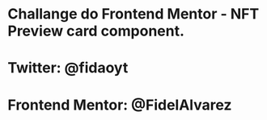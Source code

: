 # Challange do Frontend Mentor - NFT Preview card component.

# Twitter: @fidaoyt
# Frontend Mentor: @FidelAlvarez
